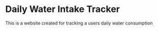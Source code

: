# Daily Water Intake Tracker
This is a website created for tracking a users daily water consumption
